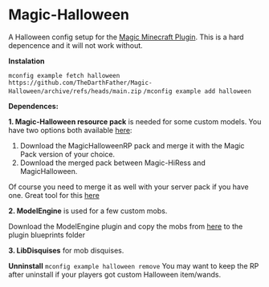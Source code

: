 # Magic-Halloween
A Halloween config setup for the [Magic Minecraft Plugin](https://www.spigotmc.org/resources/magic.1056/). This is a hard depencence and it will not work without.

**Instalation**

`mconfig example fetch halloween https://github.com/TheDarthFather/Magic-Halloween/archive/refs/heads/main.zip`
`/mconfig example add halloween`

**Dependences:**

**1. Magic-Halloween resource pack** is needed for some custom models.
You have two options both available [here](https://github.com/TheDarthFather/Magic-Halloween/tree/main/dependences/resource-pack):
1. Download the MagicHalloweenRP pack and merge it with the Magic Pack version of your choice.
2. Download the  merged pack between Magic-HiRess and MagicHalloween.

Of course you need to merge it as well with your server pack if you have one. Great tool for this [here](https://merge.elmakers.com/)

**2. ModelEngine** is used for a few custom mobs.

Download the ModelEngine plugin and copy the mobs from [here](https://github.com/TheDarthFather/Magic-Halloween/tree/main/dependences/modelengine/blueprints) to the plugin blueprints folder

**3. LibDisquises** for mob disquises. 

**Unninstall**
`mconfig example halloween remove`
You may want to keep the RP after uninstall if your players got custom Halloween item/wands.
